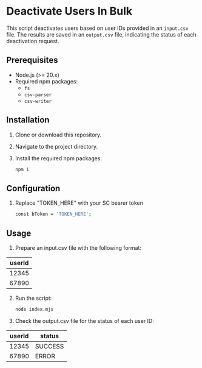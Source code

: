 # Deactivate Users In Bulk

This script deactivates users based on user IDs provided in an `input.csv` file. The results are saved in an `output.csv` file, indicating the status of each deactivation request.

## Prerequisites

- Node.js (>= 20.x)
- Required npm packages:
  - `fs`
  - `csv-parser`
  - `csv-writer`

## Installation

1. Clone or download this repository.
2. Navigate to the project directory.
3. Install the required npm packages:

   ```bash
   npm i

## Configuration

1. Replace "TOKEN_HERE" with your SC bearer token 

    ```bash
    const bToken = 'TOKEN_HERE';


## Usage

1. Prepare an input.csv file with the following format:
    
| userId |
|--------|
| 12345  |
| 67890  |

2. Run the script:

    ```bash
    node index.mjs

3. Check the output.csv file for the status of each user ID:

| userId | status  |
|--------|---------|
| 12345  | SUCCESS |
| 67890  | ERROR   |


